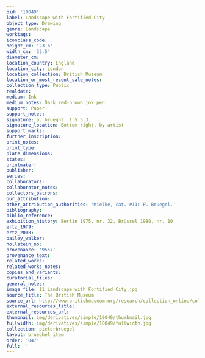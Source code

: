 ```yaml
---
pid: '10049'
label: Landscape with Fortified City
object_type: Drawing
genre: Landscape
worktags:
iconclass_code:
height_cm: '23.6'
width_cm: '33.5'
diameter_cm:
location_country: England
location_city: London
location_collection: British Museum
location_or_most_recent_sale_notes:
collection_type: Public
realdate:
medium: Ink
medium_notes: Dark red-brown ink pen
support: Paper
support_notes:
signature: p. brueghl..1.5.5.3.
signature_location: Bottom right, by artist
support_marks:
further_inscription:
print_notes:
print_type:
plate_dimensions:
states:
printmaker:
publisher:
series:
collaborators:
collaborator_notes:
collectors_patrons:
our_attribution:
other_attribution_authorities: 'Mielke, cat. #11: P. Bruegel.'
bibliography:
biblio_reference:
exhibition_history: Berlin 1975, nr. 32, Brüssel 1980, nr. 10
ertz_1979:
ertz_2008:
bailey_walker:
hollstein_no:
provenance: '9557'
provenance_text:
related_works:
related_works_notes:
copies_and_variants:
curatorial_files:
general_notes:
image_file: 11_Landscape_with_Fortified_City.jpg
source_title: The British Museum
source_url: http://www.britishmuseum.org/research/collection_online/collection_object_details/collection_image_gallery.aspx
external_resources_title:
external_resources_url:
thumbnail: img/derivatives/simple/10049/thumbnail.jpg
fullwidth: img/derivatives/simple/10049/fullwidth.jpg
collection: pieterbruegel
layout: brueghel_item
order: '047'
full: ''
---
```

